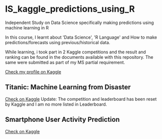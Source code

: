 # IS_kaggle_predictions_using_R
Independent Study on Data Science specifically making predictions using machine learning in R

In this course, I learnt about 'Data Science', 'R Language' and How to make predictions/forecasts using previous/historical data.

While learning, i took part in 2 Kaggle competitions and the result and ranking can be found in the documents available with this repository. The same were submitted as part of my MS partial requirement.

[Check my profile on Kaggle](https://www.kaggle.com/wakqasahmed/competitions)

## Titanic: Machine Learning from Disaster
[Check on Kaggle](https://www.kaggle.com/c/titanic)
Update: The competition and leaderboard has been reset by Kaggle and I am no more listed in Leaderboard.

## Smartphone User Activity Prediction
[Check on Kaggle](https://inclass.kaggle.com/c/smartphone-user-activity-prediction)
